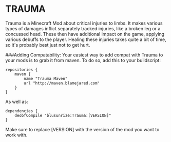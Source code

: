 TRAUMA
================

Trauma is a Minecraft Mod about critical injuries to limbs.
It makes various types of damages inflict separately tracked injuries, like a broken leg or a concussed head. These then have additional impact on the game, applying various debuffs to the player.
Healing these injuries takes quite a bit of time, so it's probably best just not to get hurt.



###Adding Compatability:
Your easiest way to add compat with Trauma to your mods is to grab it from maven.
To do so, add this to your buildscript:
```
repositories {
    maven {
        name "Trauma Maven"
        url "http://maven.blamejared.com"
    }
}
```
As well as:
```
dependencies {
    deobfCompile "blusunrize:Trauma:[VERSION]"
}
```
Make sure to replace [VERSION] with the version of the mod you want to work with.
